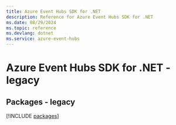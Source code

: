 ```yaml
---
title: Azure Event Hubs SDK for .NET
description: Reference for Azure Event Hubs SDK for .NET
ms.date: 08/29/2024
ms.topic: reference
ms.devlang: dotnet
ms.service: azure-event-hubs
---
```

# Azure Event Hubs SDK for .NET - legacy
## Packages - legacy
[!INCLUDE [packages](event-hubs-index.md)]